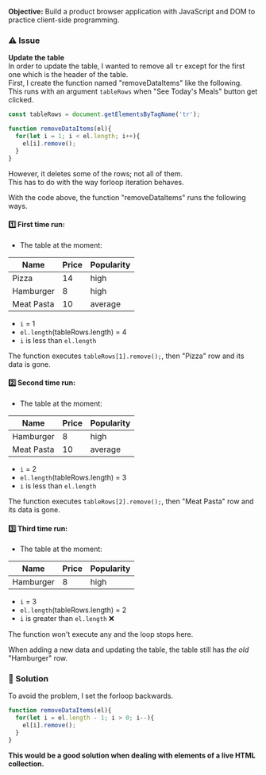 **Objective:** Build a product browser application with JavaScript and DOM to practice client-side programming.

### :warning: Issue
**Update the table**<br>
In order to update the table, I wanted to remove all `tr` except for the first one which is the header of the table.<br>
First, I create the function named "removeDataItems" like the following. <br>This runs with an argument `tableRows` when "See Today's Meals" button get clicked. 

```js
const tableRows = document.getElementsByTagName('tr');

function removeDataItems(el){
  for(let i = 1; i < el.length; i++){
    el[i].remove();
  }
}
```

However, it deletes some of the rows; not all of them.<br>
This has to do with the way forloop iteration behaves.<br>

With the code above, the function "removeDataItems" runs the following ways.

#### :one: First time run:
- The table at the moment:

| Name       | Price | Popularity |
|------------|-------|------------|
| Pizza      | 14    | high       |
| Hamburger  | 8     | high       |
| Meat Pasta | 10    | average    |
- `i` = 1
- `el.length`(tableRows.length) = 4
- `i` is less than `el.length`

The function executes `tableRows[1].remove();`, then "Pizza" row and its data is gone.


#### :two: Second time run:
- The table at the moment:

| Name       | Price | Popularity |
|------------|-------|------------|
| Hamburger  | 8     | high       |
| Meat Pasta | 10    | average    |
- `i` = 2
- `el.length`(tableRows.length) = 3
- `i` is less than `el.length`

The function executes `tableRows[2].remove();`, then "Meat Pasta" row and its data is gone.


#### :three: Third time run:
- The table at the moment:

| Name       | Price | Popularity |
|------------|-------|------------|
| Hamburger  | 8     | high       |
- `i` = 3
- `el.length`(tableRows.length) = 2
- `i` is greater than `el.length` :x: 

The function won't execute any and the loop stops here.

When adding a new data and updating the table, the table still has *the old* "Hamburger" row.

### :key: Solution
To avoid the problem, I set the forloop backwards.

```js
function removeDataItems(el){
  for(let i = el.length - 1; i > 0; i--){
    el[i].remove();
  }
}
```

**This would be a good solution when dealing with elements of a live HTML collection.**
